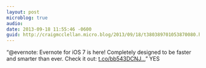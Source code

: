 ```yaml
---
layout: post
microblog: true
audio: 
date: 2013-09-18 11:55:46 -0600
guid: http://craigmcclellan.micro.blog/2013/09/18/t380389701053870080.html
---
```

“@evernote: Evernote for iOS 7 is here! Completely designed to be faster and smarter than ever. Check it out: [t.co/bb543DCNJ...](http://t.co/bb543DCNJ8)” YES
